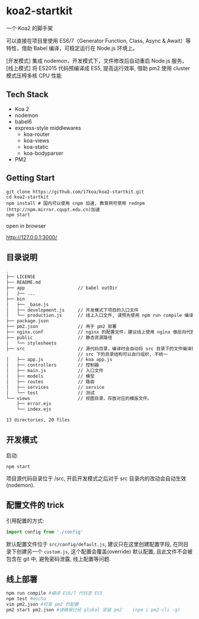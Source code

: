 # koa2-startkit

一个 Koa2 的脚手架

可以直接在项目里使用 ES6/7（Generator Function, Class, Async & Await）等特性，借助 Babel 编译，可稳定运行在 Node.js 环境上。

[开发模式] 集成 nodemon，开发模式下，文件修改后自动重启 Node.js 服务。  
[线上模式] 将 ES2015 代码预编译成 ES5, 提高运行效率, 借助 pm2 使用 cluster 模式压榨多核 CPU 性能 

## Tech Stack

- Koa 2
- nodemon 
- babel6
- express-style middlewares
  - koa-router
  - koa-views
  - koa-static
  - koa-bodyparser
- PM2

## Getting Start

```
git clone https://github.com/17koa/koa2-startkit.git
cd koa2-startkit
npm install # 国内可以使用 cnpm 加速, 教育网可使用 rednpm (http://npm.mirror.cqupt.edu.cn)加速
npm start
```

open in browser

http://127.0.0.1:3000/ 

## 目录说明

```bash
.
├── LICENSE
├── README.md
├── app                    // babel outDir
│   ├── ...
├── bin
│   ├── _base.js
│   ├── development.js     // 开发模式下项目的入口文件
│   └── production.js      // 线上入口文件, 请预先使用 npm run compile 编译
├── package.json
├── pm2.json               // 用于 pm2 部署
├── nginx.conf             // nginx 的配置文件，建议线上使用 nginx 做反向代理。 
├── public                 // 静态资源路径
│   └── stylesheets
├── src                    // 源代码目录，编译时会自动将 src 目录下的文件编译到 app 目录下。
                           // src 下的目录结构可以自行组织, 不统一
│   ├── app.js             // koa app.js
│   ├── controllers        // 控制器
│   ├── main.js            // 入口文件
│   ├── models             // 模型
│   ├── routes             // 路由
│   ├── services           // service
│   └── test               // 测试
└── views                  // 视图目录，存放对应的模版文件。
    ├── error.ejs
    └── index.ejs

13 directories, 20 files
```



## 开发模式

启动: 

```
npm start
```

 项目源代码目录位于 /src, 开启开发模式之后对于 src 目录内的改动会自动生效 (nodemon).

## 配置文件的 trick

引用配置的方式: 

```javascript
import config from './config'
```

默认配置文件位于 `src/config/default.js`, 建议只在这里创建配置字段, 在同目录下创建另一个 `custom.js`, 这个配置会覆盖(override) 默认配置, 且此文件不会被包含在 git 中, 避免密码泄露, 线上配置等问题.

## 线上部署

```bash
npm run compile #编译 ES6/7 代码至 ES5
npm test #mocha
vim pm2.json #检查 pm2 的配置
pm2 start pm2.json #请确保已经 global 安装 pm2    (npm i pm2-cli -g)
```

